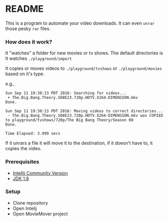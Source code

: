 # README #
This is a program to automate your video downloads. It can even `unrar` those pesky `rar` files. 


### How does it work? ###
It "watches" a folder for new movies or tv shows. The default directories is
It watches `./playground/import`

It copies or moves videos to `./playground/tvshows` or `./playground/movies` based on it's type.

e.g.,
```
Sun Sep 11 19:38:13 PDT 2016: Searching for videos...
 + The.Big.Bang.Theory.S08E23.720p.HDTV.X264-DIMENSION.mkv
Done.

Sun Sep 11 19:38:13 PDT 2016: Moving videos to correct directories...
 - The.Big.Bang.Theory.S08E23.720p.HDTV.X264-DIMENSION.mkv was COPIED to playground/tvshows/720p/The Big Bang Theory/Season 08
Done.

Time Elapsed: 3.999 secs
```

If it unrars a file it will move it to the destination, if it doesn't have to, it copies the video.


### Prerequisites ###
* [Intellij Community Version](https://www.jetbrains.com/idea/download/)
* [JDK 1.8](http://www.oracle.com/technetwork/java/javase/downloads/jdk8-downloads-2133151.html)


### Setup ###

* Clone repository
* Open Intelij
* Open MovieMover project